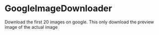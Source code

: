 # GoogleImageDownloader
Download the first 20 images on google.
This only download the preview image of the actual image
